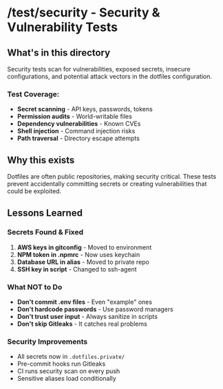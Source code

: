 # /test/security - Security & Vulnerability Tests

## What's in this directory

Security tests scan for vulnerabilities, exposed secrets, insecure configurations, and potential attack vectors in the dotfiles configuration.

### Test Coverage:
- **Secret scanning** - API keys, passwords, tokens
- **Permission audits** - World-writable files
- **Dependency vulnerabilities** - Known CVEs
- **Shell injection** - Command injection risks
- **Path traversal** - Directory escape attempts

## Why this exists

Dotfiles are often public repositories, making security critical. These tests prevent accidentally committing secrets or creating vulnerabilities that could be exploited.

## Lessons Learned

### Secrets Found & Fixed
1. **AWS keys in gitconfig** - Moved to environment
2. **NPM token in .npmrc** - Now uses keychain
3. **Database URL in alias** - Moved to private repo
4. **SSH key in script** - Changed to ssh-agent

### What NOT to Do
- **Don't commit .env files** - Even "example" ones
- **Don't hardcode passwords** - Use password managers
- **Don't trust user input** - Always sanitize in scripts
- **Don't skip Gitleaks** - It catches real problems

### Security Improvements
- All secrets now in `.dotfiles.private/`
- Pre-commit hooks run Gitleaks
- CI runs security scan on every push
- Sensitive aliases load conditionally